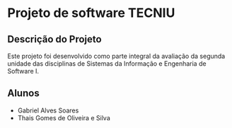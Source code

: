 # Projeto de software TECNIU

## Descrição do Projeto
Este projeto foi desenvolvido como parte integral da avaliação da segunda unidade das disciplinas de Sistemas da Informação e Engenharia de Software I.

## Alunos

- Gabriel Alves Soares
- Thais Gomes de Oliveira e Silva

